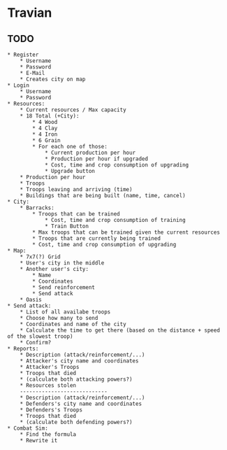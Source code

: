 # Travian
## **TODO**
    * Register
        * Username
        * Password
        * E-Mail
        * Creates city on map
    * Login
        * Username
        * Password
    * Resources:
        * Current resources / Max capacity
        * 18 Total (+City):
            * 4 Wood
            * 4 Clay
            * 4 Iron
            * 6 Grain
            * For each one of those:
                * Current production per hour
                * Production per hour if upgraded
                * Cost, time and crop consumption of upgrading
                * Upgrade button
        * Production per hour
        * Troops
        * Troops leaving and arriving (time)
        * Buildings that are being built (name, time, cancel)
    * City:
        * Barracks:        
            * Troops that can be trained
                * Cost, time and crop consumption of training
                * Train Button
            * Max troops that can be trained given the current resources
            * Troops that are currently being trained
            * Cost, time and crop consumption of upgrading
    * Map:
        * 7x7(?) Grid
        * User's city in the middle
        * Another user's city:
            * Name
            * Coordinates
            * Send reinforcement
            * Send attack
        * Oasis
    * Send attack:
        * List of all availabe troops
        * Choose how many to send
        * Coordinates and name of the city
        * Calculate the time to get there (based on the distance + speed of the slowest troop)
        * Confirm?
    * Reports:
        * Description (attack/reinforcement/...)
        * Attacker's city name and coordinates
        * Attacker's Troops
        * Troops that died
        * (calculate both attacking powers?)
        * Resources stolen
        ----------------------------
        * Description (attack/reinforcement/...)
        * Defenders's city name and coordinates
        * Defenders's Troops
        * Troops that died
        * (calculate both defending powers?)
    * Combat Sim:
        * Find the formula
        * Rewrite it
    
    
    
    



